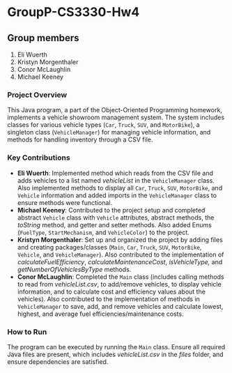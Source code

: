 # GroupP-CS3330-Hw4

## Group members
1. Eli Wuerth
2. Kristyn Morgenthaler
3. Conor McLaughlin
4. Michael Keeney

### Project Overview
This Java program, a part of the Object-Oriented Programming homework, implements a vehicle showroom management system. The system includes classes for various vehicle types (`Car`, `Truck`, `SUV`, and `MotorBike`), a singleton class (`VehicleManager`) for managing vehicle information, and methods for handling inventory through a CSV file.

### Key Contributions
- **Eli Wuerth**: Implemented method which reads from the CSV file and adds vehicles to a list named *vehicleList* in the `VehicleManager` class. Also implemented methods to display all `Car`, `Truck`, `SUV`, `MotorBike`, and `Vehicle` information and added imports in the `VehicleManager` class to ensure methods were functional.
- **Michael Keeney**: Contributed to the project setup and completed abstract `Vehicle` class with `Vehicle` attributes, abstract methods, the *toString* method, and getter and setter methods. Also added Enums (`FuelType`, `StartMechanism`, and `VehicleColor`) to the project. 
- **Kristyn Morgenthaler**: Set up and organized the project by adding files and creating packages/classes (`Main`, `Car`, `Truck`, `SUV`, `MotorBike`, `Vehicle`, and `VehicleManager`). Also contributed to the implementation of *calculateFuelEfficiency*, *calculateMaintenanceCost*, *isVehicleType,* and *getNumberOfVehiclesByType* methods.
- **Conor McLaughlin**: Completed the `Main` class (includes calling methods to read from *vehicleList.csv*, to add/remove vehicles, to display vehicle information, and to calculate cost and efficiency values about the vehicles). Also contributed to the implementation of methods in `VehicleManager` to save, add, and remove vehicles and calculate lowest, highest, and average fuel efficiencies/maintenance costs.

### How to Run
The program can be executed by running the `Main` class. Ensure all required Java files are present, which includes *vehicleList.csv* in the *files* folder, and ensure dependencies are satisfied.

